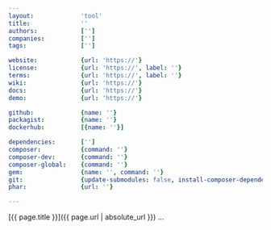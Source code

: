 ```yaml
---
layout:             'tool'
title:              ''
authors:            ['']
companies:          ['']
tags:               ['']

website:            {url: 'https://'} 
license:            {url: 'https://', label: ''} 
terms:              {url: 'https://', label: ''} 
wiki:               {url: 'https://'} 
docs:               {url: 'https://'} 
demo:               {url: 'https://'} 

github:             {name: ''} 
packagist:          {name: ''}
dockerhub:          [{name: ''}]

dependencies:       ['']
composer:           {command: ''}
composer-dev:       {command: ''}
composer-global:    {command: ''}
gem:                {name: '', command: ''}
git:                {update-submodules: false, install-composer-dependencies: false, command: ''}
phar:               {url: ''}

---
```


[{{ page.title }}]({{ page.url | absolute_url }}) ...

<!--more--> 

